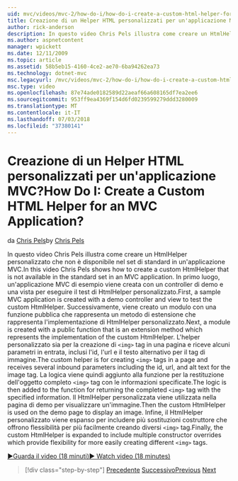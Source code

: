 ```yaml
---
uid: mvc/videos/mvc-2/how-do-i/how-do-i-create-a-custom-html-helper-for-an-mvc-application
title: Creazione di un Helper HTML personalizzati per un'applicazione MVC? | Microsoft Docs
author: rick-anderson
description: In questo video Chris Pels illustra come creare un HtmlHelper personalizzato che non è disponibile nel set di standard in un'applicazione MVC. Primo, un applica MVC di esempio...
ms.author: aspnetcontent
manager: wpickett
ms.date: 12/11/2009
ms.topic: article
ms.assetid: 58b5eb15-4160-4ce2-ae70-6ba94262ea73
ms.technology: dotnet-mvc
msc.legacyurl: /mvc/videos/mvc-2/how-do-i/how-do-i-create-a-custom-html-helper-for-an-mvc-application
msc.type: video
ms.openlocfilehash: 87e74ade0182589d22aeaf66a608165df7ea2ee6
ms.sourcegitcommit: 953ff9ea4369f154d6fd0239599279ddd3280009
ms.translationtype: MT
ms.contentlocale: it-IT
ms.lasthandoff: 07/03/2018
ms.locfileid: "37380141"
---
```

<a name="how-do-i-create-a-custom-html-helper-for-an-mvc-application"></a><span data-ttu-id="e7461-105">Creazione di un Helper HTML personalizzati per un'applicazione MVC?</span><span class="sxs-lookup"><span data-stu-id="e7461-105">How Do I: Create a Custom HTML Helper for an MVC Application?</span></span>
====================
<span data-ttu-id="e7461-106">da [Chris Pels](https://twitter.com/chrispels)</span><span class="sxs-lookup"><span data-stu-id="e7461-106">by [Chris Pels](https://twitter.com/chrispels)</span></span>

<span data-ttu-id="e7461-107">In questo video Chris Pels illustra come creare un HtmlHelper personalizzato che non è disponibile nel set di standard in un'applicazione MVC.</span><span class="sxs-lookup"><span data-stu-id="e7461-107">In this video Chris Pels shows how to create a custom HtmlHelper that is not available in the standard set in an MVC application.</span></span> <span data-ttu-id="e7461-108">In primo luogo, un'applicazione MVC di esempio viene creata con un controller di demo e una vista per eseguire il test di HtmlHelper personalizzato.</span><span class="sxs-lookup"><span data-stu-id="e7461-108">First, a sample MVC application is created with a demo controller and view to test the custom HtmlHelper.</span></span> <span data-ttu-id="e7461-109">Successivamente, viene creato un modulo con una funzione pubblica che rappresenta un metodo di estensione che rappresenta l'implementazione di HtmlHelper personalizzato.</span><span class="sxs-lookup"><span data-stu-id="e7461-109">Next, a module is created with a public function that is an extension method which represents the implementation of the custom HtmlHelper.</span></span> <span data-ttu-id="e7461-110">L'helper personalizzato sia per la creazione di `<img>` tag in una pagina e riceve alcuni parametri in entrata, inclusi l'id, l'url e il testo alternativo per il tag di immagine.</span><span class="sxs-lookup"><span data-stu-id="e7461-110">The custom helper is for creating `<img>` tags in a page and receives several inbound parameters including the id, url, and alt text for the image tag.</span></span> <span data-ttu-id="e7461-111">La logica viene quindi aggiunto alla funzione per la restituzione dell'oggetto completo `<img>` tag con le informazioni specificate.</span><span class="sxs-lookup"><span data-stu-id="e7461-111">The logic is then added to the function for returning the completed `<img>` tag with the specified information.</span></span> <span data-ttu-id="e7461-112">Il HtmlHelper personalizzata viene utilizzata nella pagina di demo per visualizzare un'immagine.</span><span class="sxs-lookup"><span data-stu-id="e7461-112">Then the custom HtmlHelper is used on the demo page to display an image.</span></span> <span data-ttu-id="e7461-113">Infine, il HtmlHelper personalizzato viene espanso per includere più sostituzioni costruttore che offrono flessibilità per più facilmente creando diversi `<img>` tag.</span><span class="sxs-lookup"><span data-stu-id="e7461-113">Finally, the custom HtmlHelper is expanded to include multiple constructor overrides which provide flexibility for more easily creating different `<img>` tags.</span></span>

[<span data-ttu-id="e7461-114">&#9654;Guarda il video (18 minuti)</span><span class="sxs-lookup"><span data-stu-id="e7461-114">&#9654; Watch video (18 minutes)</span></span>](https://channel9.msdn.com/Blogs/ASP-NET-Site-Videos/how-do-i-create-a-custom-html-helper-for-an-mvc-application)

> [!div class="step-by-step"]
> <span data-ttu-id="e7461-115">[Precedente](how-do-i-implement-view-models-to-manage-data-for-aspnet-mvc-views.md)
> [Successivo](how-do-i-work-with-model-binders-in-an-mvc-application.md)</span><span class="sxs-lookup"><span data-stu-id="e7461-115">[Previous](how-do-i-implement-view-models-to-manage-data-for-aspnet-mvc-views.md)
[Next](how-do-i-work-with-model-binders-in-an-mvc-application.md)</span></span>
